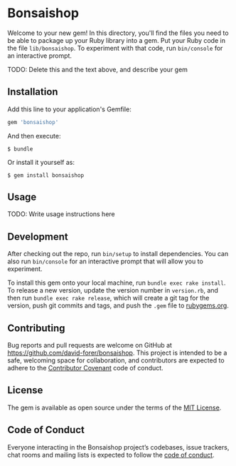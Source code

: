# Bonsaishop

Welcome to your new gem! In this directory, you'll find the files you need to be able to package up your Ruby library into a gem. Put your Ruby code in the file `lib/bonsaishop`. To experiment with that code, run `bin/console` for an interactive prompt.

TODO: Delete this and the text above, and describe your gem

## Installation

Add this line to your application's Gemfile:

```ruby
gem 'bonsaishop'
```

And then execute:

    $ bundle

Or install it yourself as:

    $ gem install bonsaishop

## Usage

TODO: Write usage instructions here

## Development

After checking out the repo, run `bin/setup` to install dependencies. You can also run `bin/console` for an interactive prompt that will allow you to experiment.

To install this gem onto your local machine, run `bundle exec rake install`. To release a new version, update the version number in `version.rb`, and then run `bundle exec rake release`, which will create a git tag for the version, push git commits and tags, and push the `.gem` file to [rubygems.org](https://rubygems.org).

## Contributing

Bug reports and pull requests are welcome on GitHub at https://github.com/david-forer/bonsaishop. This project is intended to be a safe, welcoming space for collaboration, and contributors are expected to adhere to the [Contributor Covenant](http://contributor-covenant.org) code of conduct.

## License

The gem is available as open source under the terms of the [MIT License](https://opensource.org/licenses/MIT).

## Code of Conduct

Everyone interacting in the Bonsaishop project’s codebases, issue trackers, chat rooms and mailing lists is expected to follow the [code of conduct](https://github.com/[USERNAME]/bonsaishop/blob/master/CODE_OF_CONDUCT.md).

